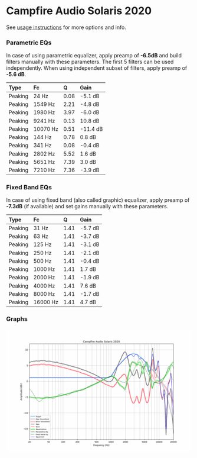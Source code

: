# Campfire Audio Solaris 2020
See [usage instructions](https://github.com/jaakkopasanen/AutoEq#usage) for more options and info.

### Parametric EQs
In case of using parametric equalizer, apply preamp of **-6.5dB** and build filters manually
with these parameters. The first 5 filters can be used independently.
When using independent subset of filters, apply preamp of **-5.6 dB**.

| Type    | Fc       |    Q | Gain     |
|:--------|:---------|:-----|:---------|
| Peaking | 24 Hz    | 0.08 | -5.1 dB  |
| Peaking | 1549 Hz  | 2.21 | -4.8 dB  |
| Peaking | 1980 Hz  | 3.97 | -6.0 dB  |
| Peaking | 9241 Hz  | 0.13 | 10.8 dB  |
| Peaking | 10070 Hz | 0.51 | -11.4 dB |
| Peaking | 144 Hz   | 0.78 | 0.8 dB   |
| Peaking | 341 Hz   | 0.08 | -0.4 dB  |
| Peaking | 2802 Hz  | 5.52 | 1.6 dB   |
| Peaking | 5651 Hz  | 7.39 | 3.0 dB   |
| Peaking | 7210 Hz  | 7.36 | -3.9 dB  |

### Fixed Band EQs
In case of using fixed band (also called graphic) equalizer, apply preamp of **-7.3dB**
(if available) and set gains manually with these parameters.

| Type    | Fc       |    Q | Gain    |
|:--------|:---------|:-----|:--------|
| Peaking | 31 Hz    | 1.41 | -5.7 dB |
| Peaking | 63 Hz    | 1.41 | -3.7 dB |
| Peaking | 125 Hz   | 1.41 | -3.1 dB |
| Peaking | 250 Hz   | 1.41 | -2.1 dB |
| Peaking | 500 Hz   | 1.41 | -0.4 dB |
| Peaking | 1000 Hz  | 1.41 | 1.7 dB  |
| Peaking | 2000 Hz  | 1.41 | -1.9 dB |
| Peaking | 4000 Hz  | 1.41 | 7.6 dB  |
| Peaking | 8000 Hz  | 1.41 | -1.7 dB |
| Peaking | 16000 Hz | 1.41 | 4.7 dB  |

### Graphs
![](./Campfire%20Audio%20Solaris%202020.png)